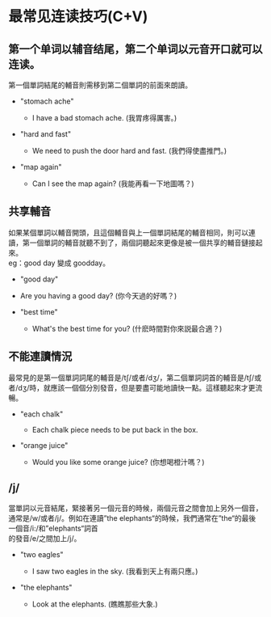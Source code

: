 # 最常见连读技巧(C+V)
第一个单词以辅音结尾，第二个单词以元音开口就可以连读。    
--------------------------------------------------   
第一個單詞結尾的輔音則需移到第二個單詞的前面來朗讀。    
- "stomach ache"
  - I have a bad stomach ache.    (我胃疼得厲害。)

- "hard and fast"
  - We need to push the door hard and fast.   (我們得使盡推門。) 

- "map again"
  - Can I see the map again?  (我能再看一下地圖嗎？)  

共享輔音        
------------------------------------------------------------------------------------------------------------------------------------
如果某個單詞以輔音開頭，且這個輔音與上一個單詞結尾的輔音相同，則可以連讀，第一個單詞的輔音就聽不到了，兩個詞聽起來更像是被一個共享的輔音鏈接起來。    
eg：good day 變成 goodday。    
- "good day"
 - Are you having a good day?                                      (你今天過的好嗎？)

- "best time"
  - What's the best time for you?                                  (什麽時間對你來説最合適？)    

不能連讀情況    
--------------------------------------------------------------------------------------------------------------------------------------
最常見的是第一個單詞詞尾的輔音是/t∫/或者/dʒ/，第二個單詞詞首的輔音是/t∫/或者/dʒ/時，就應該一個個分別發音，但是要盡可能地讀快一點。這樣聽起來才更流暢。     
- "each chalk"
  - Each chalk piece needs to be put back in the box. 

- "orange juice"
  - Would you like some orange juice?    (你想喝橙汁嗎？)

/j/    
-----------------------------------------------------------------------------------------------------------------------------------------
當單詞以元音結尾，緊接著另一個元音的時候，兩個元音之間會加上另外一個音，通常是/w/或者/j/。例如在連讀”the elephants“的時候，我們通常在”the“的最後一個音/i:/和”elephants“詞首    
的發音/e/之間加上/j/。    
- "two eagles"
  - I saw two eagles in the sky.                                            (我看到天上有兩只應。)

- "the elephants"
  - Look at the elephants.                                                  (瞧瞧那些大象.)
